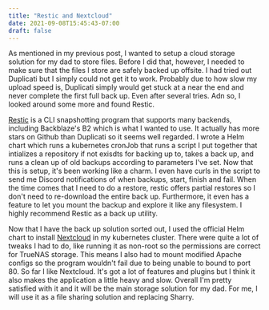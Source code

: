 ```yaml
---
title: "Restic and Nextcloud"
date: 2021-09-08T15:45:43-07:00
draft: false
---
```


As mentioned in my previous post, I wanted to setup a cloud storage solution for my dad to store files. Before I did that, however, I needed to make sure that the files I store are safely backed up offsite. I had tried out Duplicati but I simply could not get it to work. Probably due to how slow my upload speed is, Duplicati simply would get stuck at a near the end and never complete the first full back up. Even after several tries. Adn so, I looked around some more and found Restic.

[Restic](https://restic.net/) is a CLI snapshotting program that supports many backends, including Backblaze's B2 which is what I wanted to use. It actually has more stars on Github than Duplicati so it seems well regarded. I wrote a Helm chart which runs a kubernetes cronJob that runs a script I put together that intializes a repository if not exisdts for backing up to, takes a back up, and runs a clean up of old backups according to parameters I've set. Now that this is setup, it's been working like a charm. I even have curls in the script to send me Discord notifications of when backups, start, finish and fail. When the time comes that I need to do a restore, restic offers partial restores so I don't need to re-download the entire back up. Furthermore, it even has a feature to let you mount the backup and explore it like any filesystem. I highly recommend Restic as a back up utility.

Now that I have the back up solution sorted out, I used the official Helm chart to install [Nextcloud](https://nextcloud.com/) in my kubernetes cluster. There were quite a lot of tweaks I had to do, like running it as non-root so the permissions are correct for TrueNAS storage. This means I also had to mount modified Apache configs so the program wouldn't fail due to being unable to bound to port 80. So far I like Nextcloud. It's got a lot of features and plugins but I think it also makes the application a little heavy and slow. Overall I'm pretty satisfied with it and it will be the main storage solution for my dad. For me, I will use it as a file sharing solution and replacing Sharry.
